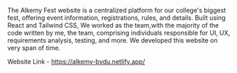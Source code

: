 The Alkemy Fest website is a centralized platform for our college's biggest fest, offering event information, registrations, rules, and details. Built using React and Tailwind CSS, We worked as the team,with the majority of the code written by me, the team, comprising individuals responsible for UI, UX, requirements analysis, testing, and more. We developed this website on very span of time.

Website Link - https://alkemy-bvdu.netlify.app/
